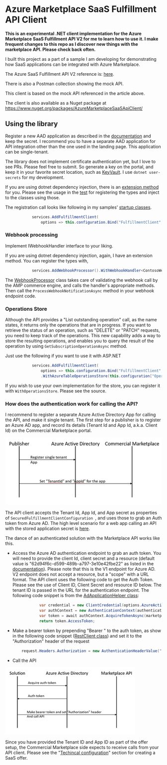 # Azure Marketplace SaaS Fulfillment API Client

**This is an experimental .NET client implementation for the Azure Marketplace SaaS Fulfillment API V2 for me to learn how to use it. I make frequent changes to this repo as I discover new things with the marketplace API. Please check back often.**

I built this project as a part of a sample I am developing for demonstrating how SaaS applications can be integrated with Azure Marketplace.

The Azure SaaS Fulfillment API V2 reference is: [here](https://docs.microsoft.com/en-us/azure/marketplace/cloud-partner-portal/saas-app/cpp-saas-fulfillment-api-v2#update-a-subscription).

There is also a Postman collection showing the mock API.

This client is based on the mock API referenced in the article above.

The client is also available as a Nuget package at https://www.nuget.org/packages/AzureMarketplaceSaaSApiClient/

## Using the library

Register a new AAD application as described in the [documentation](https://docs.microsoft.com/en-us/azure/active-directory/develop/scenario-web-app-call-api-app-registration) and keep the secret. I recommend you to have a separate AAD application for API integration other than the one used in the landing page. This application can be single-tenant.

The library does not implement certificate authentication yet, but I love to see PRs. Please feel free to submit. So generate a key on the portal, and keep it in your favorite secret location, such as [KeyVault](https://docs.microsoft.com/en-us/aspnet/core/security/key-vault-configuration?view=aspnetcore-2.2). I use ```dotnet user-secrets``` for my development.

If you are using dotnet dependency injection, there is an [extension method](https://github.com/Ercenk/AzureMarketplaceSaaSApiClient/blob/master/src/FulfillmentClientServiceCollectionExtensions.cs) for you. Please see the usage in the [test](https://github.com/Ercenk/AzureMarketplaceSaaSApiClient/blob/master/test/SaaSFulfillmentClientTests/WebHookTests.cs#L76) for registering the types and inject to the classes using those.

The registration call looks like following in my samples' [startup classes](https://github.com/Ercenk/ContosoAMPBasic/blob/master/src/Dashboard/Startup.cs#L84).

```csharp
            services.AddFulfillmentClient(
                options => this.configuration.Bind("FulfillmentClient", options));
```

### Webhook processing

Implement IWebhookHandler interface to your liking. 

If you are using dotnet dependency injection, again, I have an extension method. You can register the types with,

``` csharp
            services.AddWebhookProcessor().WithWebhookHandler<ContosoWebhookHandler>();
```

The [WebhookProcessor](https://github.com/Ercenk/AzureMarketplaceSaaSApiClient/blob/master/src/WebHook/WebhookProcessor.cs#L77) class takes care of validating the webhook call by the AMP commerce engine, and calls the handler's appropriate methods. Then call the ```ProcessWebhookNotificationAsync``` method in your webhook endpoint code.

### Operations Store

Although the API provides a "List outstanding operation" call, as the name states, it returns only the operations that are in progress. If you want to retrieve the status of an operation, such as "DELETE" or "PATCH" requests, you need to keep track of the operations.
This new capability adds a way to store the resulting operations, and enables you to query the result of the operation by using ```GetSubscriptionOperationAsync``` method.

Just use the following if you want to use it with ASP.NET 

``` csharp
            services.AddFulfillmentClient(
                options => this.configuration.Bind("FulfillmentClient", options))
                .WithAzureTableOperationsStore(this.configuration["OperationsStoreConnectionString"]);
```

If you wish to use your own implementation for the store, you can register it with ```WithOperationsStore```. Please see the source.

### How does the authentication work for calling the API?

I recommend to register a separate Azure Active Directory App for calling the API, and make it single tenant. The first step for a publisher is to register an Azure AD app, and record its details (Tenant Id and App Id, a.k.a. Client Id) on the Commercial Marketplace portal.

![RegisterApp](./Docs/RegisterApp.png)

The API client accepts the Tenant Id, App Id, and App secret as properties of ```SecuredFulfillmentClientConfiguration ```, and uses those to grab an Auth token from Azure AD. The high level scenario for a web app calling an API with the stored application secret is [here](https://docs.microsoft.com/en-us/azure/active-directory/develop/scenario-web-app-call-api-overview).

The dance of an authenticated solution with the Marketplace API works like this.

- Access the Azure AD authentication endpoint to grab an auth token. You will need to provide the client Id, client secret and a resource (default value is "62d94f6c-d599-489b-a797-3e10e42fbe22" as listed in the [documentation](https://docs.microsoft.com/en-us/azure/marketplace/partner-center-portal/pc-saas-registration#get-a-token-based-on-the-azure-ad-app)). Please note that this is the V1 endpoint for Azure AD. V2 endpoint does not accept a resource, but a "scope" with a URL format. The API client uses the following code to get the Auth Token. Please see the use of Client ID, Client Secret and resource ID below. The tenant ID is passed in the URL for the authentication endpoint. The following code snippet is from the [AdApplicationHelper class](https://github.com/Ercenk/AzureMarketplaceSaaSApiClient/blob/master/src/AzureAD/AdApplicationHelper.cs):

    ```C#
                var credential = new ClientCredential(options.AzureActiveDirectory.ClientId.ToString(), options.AzureActiveDirectory.AppKey);
                var authContext = new AuthenticationContext(authenticationEndpoint + options.AzureActiveDirectory.TenantId, false);
                var token = await authContext.AcquireTokenAsync(marketplaceResourceId, credential);
                return token.AccessToken;
    ```

- Make a bearer token by prepending "Bearer " to the auth token, as show in the following code snippet ([RestClient class](https://github.com/Ercenk/AzureMarketplaceSaaSApiClient/blob/master/src/RestClient.cs#L48)) and set it to the "Authorization" header of the request

    ```C#
        request.Headers.Authorization = new AuthenticationHeaderValue("Bearer", bearerToken);
    ```

- Call the API

![Calling the API](Docs/CallAPI.png) 

Since you have provided the Tenant ID and App ID as part of the offer setup, the Commercial Marketplace side expects to receive calls from your API client. Please see the "[Techincal configuration](https://docs.microsoft.com/en-us/azure/marketplace/partner-center-portal/create-new-saas-offer#technical-configuration)" section for creating a SaaS offer.
